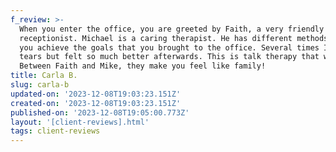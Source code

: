 ```yaml
---
f_review: >-
  When you enter the office, you are greeted by Faith, a very friendly
  receptionist. Michael is a caring therapist. He has different methods to help
  you achieve the goals that you brought to the office. Several times I shed
  tears but felt so much better afterwards. This is talk therapy that works.
  Between Faith and Mike, they make you feel like family!
title: Carla B.
slug: carla-b
updated-on: '2023-12-08T19:03:23.151Z'
created-on: '2023-12-08T19:03:23.151Z'
published-on: '2023-12-08T19:05:00.773Z'
layout: '[client-reviews].html'
tags: client-reviews
---
```




